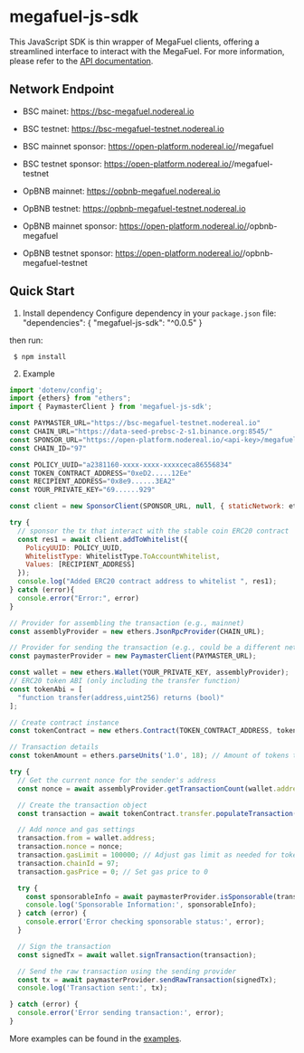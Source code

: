 # megafuel-js-sdk

This JavaScript SDK is thin wrapper of MegaFuel clients, offering a streamlined interface to interact with the MegaFuel. For more information, please refer to the [API documentation](https://docs.nodereal.io/docs/megafuel-api).

## Network Endpoint

- BSC mainet: https://bsc-megafuel.nodereal.io
- BSC testnet: https://bsc-megafuel-testnet.nodereal.io

- BSC mainnet sponsor: https://open-platform.nodereal.io/<api-key>/megafuel
- BSC testnet sponsor: https://open-platform.nodereal.io/<api-key>/megafuel-testnet

- OpBNB mainnet: https://opbnb-megafuel.nodereal.io
- OpBNB testnet: https://opbnb-megafuel-testnet.nodereal.io

- OpBNB mainnet sponsor: https://open-platform.nodereal.io/<api-key>/opbnb-megafuel
- OpBNB testnet sponsor: https://open-platform.nodereal.io/<api-key>/opbnb-megafuel-testnet

## Quick Start
1. Install dependency
Configure dependency in your `package.json` file:
"dependencies": {
   "megafuel-js-sdk": "^0.0.5"
}

then run:
```shell
 $ npm install
 ```

2. Example
```js
import 'dotenv/config';
import {ethers} from "ethers";
import { PaymasterClient } from 'megafuel-js-sdk';

const PAYMASTER_URL="https://bsc-megafuel-testnet.nodereal.io"
const CHAIN_URL="https://data-seed-prebsc-2-s1.binance.org:8545/"
const SPONSOR_URL="https://open-platform.nodereal.io/<api-key>/megafuel-testnet"
const CHAIN_ID="97"

const POLICY_UUID="a2381160-xxxx-xxxx-xxxxceca86556834"
const TOKEN_CONTRACT_ADDRESS="0xeD2.....12Ee"
const RECIPIENT_ADDRESS="0x8e9......3EA2"
const YOUR_PRIVATE_KEY="69......929"

const client = new SponsorClient(SPONSOR_URL, null, { staticNetwork: ethers.Network.from(Number(CHAIN_ID)) });

try {
  // sponsor the tx that interact with the stable coin ERC20 contract
  const res1 = await client.addToWhitelist({
    PolicyUUID: POLICY_UUID,
    WhitelistType: WhitelistType.ToAccountWhitelist,
    Values: [RECIPIENT_ADDRESS]
  });
  console.log("Added ERC20 contract address to whitelist ", res1);
} catch (error){
  console.error("Error:", error)
}

// Provider for assembling the transaction (e.g., mainnet)
const assemblyProvider = new ethers.JsonRpcProvider(CHAIN_URL);

// Provider for sending the transaction (e.g., could be a different network or provider)
const paymasterProvider = new PaymasterClient(PAYMASTER_URL);

const wallet = new ethers.Wallet(YOUR_PRIVATE_KEY, assemblyProvider);
// ERC20 token ABI (only including the transfer function)
const tokenAbi = [
  "function transfer(address,uint256) returns (bool)"
];

// Create contract instance
const tokenContract = new ethers.Contract(TOKEN_CONTRACT_ADDRESS, tokenAbi, wallet);

// Transaction details
const tokenAmount = ethers.parseUnits('1.0', 18); // Amount of tokens to send (adjust decimals as needed)

try {
  // Get the current nonce for the sender's address
  const nonce = await assemblyProvider.getTransactionCount(wallet.address);

  // Create the transaction object
  const transaction = await tokenContract.transfer.populateTransaction(RECIPIENT_ADDRESS, tokenAmount);

  // Add nonce and gas settings
  transaction.from = wallet.address;
  transaction.nonce = nonce;
  transaction.gasLimit = 100000; // Adjust gas limit as needed for token transfers
  transaction.chainId = 97;
  transaction.gasPrice = 0; // Set gas price to 0

  try {
    const sponsorableInfo = await paymasterProvider.isSponsorable(transaction);
    console.log('Sponsorable Information:', sponsorableInfo);
  } catch (error) {
    console.error('Error checking sponsorable status:', error);
  }

  // Sign the transaction
  const signedTx = await wallet.signTransaction(transaction);

  // Send the raw transaction using the sending provider
  const tx = await paymasterProvider.sendRawTransaction(signedTx);
  console.log('Transaction sent:', tx);

} catch (error) {
  console.error('Error sending transaction:', error);
}
```

More examples can be found in the [examples](https://github.com/node-real/megafuel-client-example).

